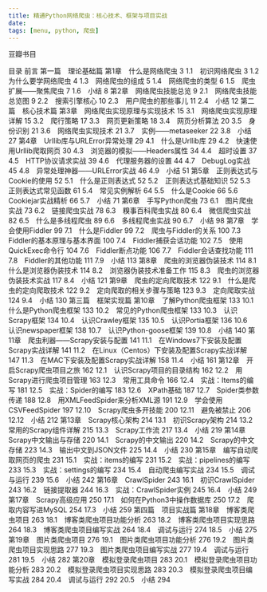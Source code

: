 ```yaml
---
title: 精通Python网络爬虫：核心技术、框架与项目实战
date: 
tags: [menu, python, 爬虫]
---
```

豆瓣书目
<!-- more -->
目录
前言
第一篇　理论基础篇
第1章　什么是网络爬虫 3
1.1　初识网络爬虫 3
1.2　为什么要学网络爬虫 4
1.3　网络爬虫的组成 5
1.4　网络爬虫的类型 6
1.5　爬虫扩展——聚焦爬虫 7
1.6　小结 8
第2章　网络爬虫技能总览 9
2.1　网络爬虫技能总览图 9
2.2　搜索引擎核心 10
2.3　用户爬虫的那些事儿 11
2.4　小结 12
第二篇　核心技术篇
第3章　网络爬虫实现原理与实现技术 15
3.1　网络爬虫实现原理详解 15
3.2　爬行策略 17
3.3　网页更新策略 18
3.4　网页分析算法 20
3.5　身份识别 21
3.6　网络爬虫实现技术 21
3.7　实例——metaseeker 22
3.8　小结 27
第4章　Urllib库与URLError异常处理 29
4.1　什么是Urllib库 29
4.2　快速使用Urllib爬取网页 30
4.3　浏览器的模拟——Headers属性 34
4.4　超时设置 37
4.5　HTTP协议请求实战 39
4.6　代理服务器的设置 44
4.7　DebugLog实战 45
4.8　异常处理神器——URLError实战 46
4.9　小结 51
第5章　正则表达式与Cookie的使用 52
5.1　什么是正则表达式 52
5.2　正则表达式基础知识 52
5.3　正则表达式常见函数 61
5.4　常见实例解析 64
5.5　什么是Cookie 66
5.6　Cookiejar实战精析 66
5.7　小结 71
第6章　手写Python爬虫 73
6.1　图片爬虫实战 73
6.2　链接爬虫实战 78
6.3　糗事百科爬虫实战 80
6.4　微信爬虫实战 82
6.5　什么是多线程爬虫 89
6.6　多线程爬虫实战 90
6.7　小结 98
第7章　学会使用Fiddler 99
7.1　什么是Fiddler 99
7.2　爬虫与Fiddler的关系 100
7.3　Fiddler的基本原理与基本界面 100
7.4　Fiddler捕获会话功能 102
7.5　使用QuickExec命令行 104
7.6　Fiddler断点功能 106
7.7　Fiddler会话查找功能 111
7.8　Fiddler的其他功能 111
7.9　小结 113
第8章　爬虫的浏览器伪装技术 114
8.1　什么是浏览器伪装技术 114
8.2　浏览器伪装技术准备工作 115
8.3　爬虫的浏览器伪装技术实战 117
8.4　小结 121
第9章　爬虫的定向爬取技术 122
9.1　什么是爬虫的定向爬取技术 122
9.2　定向爬取的相关步骤与策略 123
9.3　定向爬取实战 124
9.4　小结 130
第三篇　框架实现篇
第10章　了解Python爬虫框架 133
10.1　什么是Python爬虫框架 133
10.2　常见的Python爬虫框架 133
10.3　认识Scrapy框架 134
10.4　认识Crawley框架 135
10.5　认识Portia框架 136
10.6　认识newspaper框架 138
10.7　认识Python-goose框架 139
10.8　小结 140
第11章　爬虫利器——Scrapy安装与配置 141
11.1　在Windows7下安装及配置Scrapy实战详解 141
11.2　在Linux（Centos）下安装及配置Scrapy实战详解 147
11.3　在MAC下安装及配置Scrapy实战详解 158
11.4　小结 161
第12章　开启Scrapy爬虫项目之旅 162
12.1　认识Scrapy项目的目录结构 162
12.2　用Scrapy进行爬虫项目管理 163
12.3　常用工具命令 166
12.4　实战：Items的编写 181
12.5　实战：Spider的编写 183
12.6　XPath基础 187
12.7　Spider类参数传递 188
12.8　用XMLFeedSpider来分析XML源 191
12.9　学会使用CSVFeedSpider 197
12.10　Scrapy爬虫多开技能 200
12.11　避免被禁止 206
12.12　小结 212
第13章　Scrapy核心架构 214
13.1　初识Scrapy架构 214
13.2　常用的Scrapy组件详解 215
13.3　Scrapy工作流 217
13.4　小结 219
第14章　Scrapy中文输出与存储 220
14.1　Scrapy的中文输出 220
14.2　Scrapy的中文存储 223
14.3　输出中文到JSON文件 225
14.4　小结 230
第15章　编写自动爬取网页的爬虫 231
15.1　实战：items的编写 231
15.2　实战：pipelines的编写 233
15.3　实战：settings的编写 234
15.4　自动爬虫编写实战 234
15.5　调试与运行 239
15.6　小结 242
第16章　CrawlSpider 243
16.1　初识CrawlSpider 243
16.2　链接提取器 244
16.3　实战：CrawlSpider实例 245
16.4　小结 249
第17章　Scrapy高级应用 250
17.1　如何在Python3中操作数据库 250
17.2　爬取内容写进MySQL 254
17.3　小结 259
第四篇　项目实战篇
第18章　博客类爬虫项目 263
18.1　博客类爬虫项目功能分析 263
18.2　博客类爬虫项目实现思路 264
18.3　博客类爬虫项目编写实战 264
18.4　调试与运行 274
18.5　小结 275
第19章　图片类爬虫项目 276
19.1　图片类爬虫项目功能分析 276
19.2　图片类爬虫项目实现思路 277
19.3　图片类爬虫项目编写实战 277
19.4　调试与运行 281
19.5　小结 282
第20章　模拟登录爬虫项目 283
20.1　模拟登录爬虫项目功能分析 283
20.2　模拟登录爬虫项目实现思路 283
20.3　模拟登录爬虫项目编写实战 284
20.4　调试与运行 292
20.5　小结 294